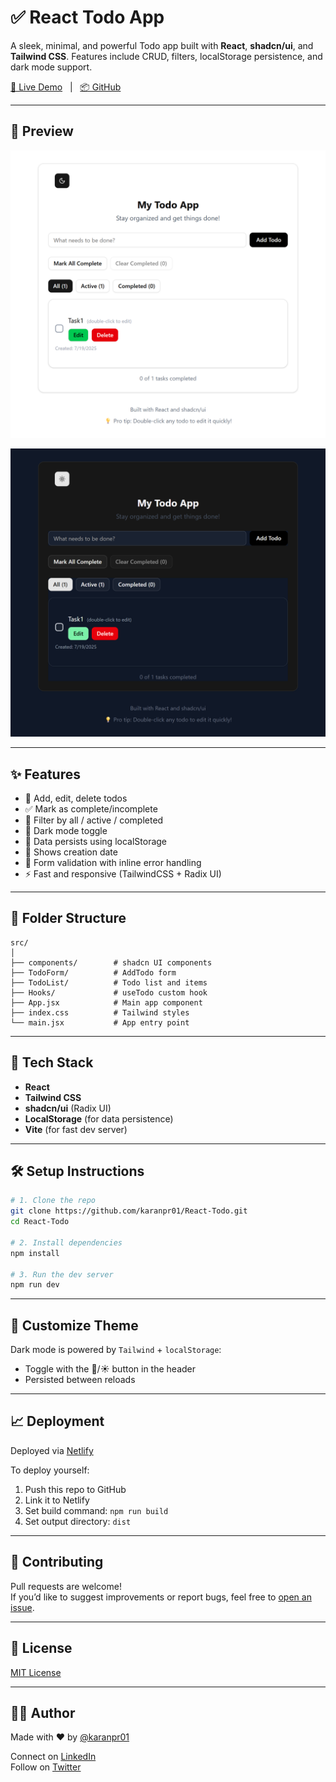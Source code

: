 
# ✅ React Todo App

A sleek, minimal, and powerful Todo app built with **React**, **shadcn/ui**, and **Tailwind CSS**. Features include CRUD, filters, localStorage persistence, and dark mode support.

[🚀 Live Demo](https://react-todo-pk.netlify.app//) &nbsp; | &nbsp; [📦 GitHub](https://github.com/karanpr01/React-Todo)

---

## 📸 Preview

![Light Mode](./public/screenshot-light.png)  

![Dark Mode](./public/screenshot-dark.png)

---

## ✨ Features

- 📝 Add, edit, delete todos
- ✅ Mark as complete/incomplete
- 🔎 Filter by all / active / completed
- 🌙 Dark mode toggle
- 💾 Data persists using localStorage
- 📆 Shows creation date
- 🧪 Form validation with inline error handling
- ⚡ Fast and responsive (TailwindCSS + Radix UI)

---

## 📂 Folder Structure

```
src/
│
├── components/        # shadcn UI components
├── TodoForm/          # AddTodo form
├── TodoList/          # Todo list and items
├── Hooks/             # useTodo custom hook
├── App.jsx            # Main app component
├── index.css          # Tailwind styles
└── main.jsx           # App entry point
```

---

## 🚀 Tech Stack

- **React**
- **Tailwind CSS**
- **shadcn/ui** (Radix UI)
- **LocalStorage** (for data persistence)
- **Vite** (for fast dev server)

---

## 🛠 Setup Instructions

```bash
# 1. Clone the repo
git clone https://github.com/karanpr01/React-Todo.git
cd React-Todo

# 2. Install dependencies
npm install

# 3. Run the dev server
npm run dev
```

---

## 🎨 Customize Theme

Dark mode is powered by `Tailwind` + `localStorage`:
- Toggle with the 🌙/☀️ button in the header
- Persisted between reloads

---

## 📈 Deployment

Deployed via [Netlify](https://netlify.app/)

To deploy yourself:
1. Push this repo to GitHub
2. Link it to Netlify
3. Set build command: `npm run build`
4. Set output directory: `dist`

---

## 🤝 Contributing

Pull requests are welcome!  
If you’d like to suggest improvements or report bugs, feel free to [open an issue](https://github.com/karanpr01/React-Todo/issues).

---

## 📄 License

[MIT License](./LICENSE)

---

## 🙋‍♂️ Author

Made with ❤️ by [@karanpr01](https://github.com/karanpr01)

Connect on [LinkedIn](https://www.linkedin.com/in/prem-karn-a8707b36a)  
Follow on [Twitter](https://x.com/PremAnilkarn1)  
